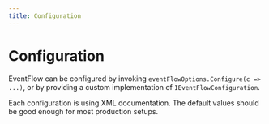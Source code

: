 ```yaml
---
title: Configuration
---
```


# Configuration

EventFlow can be configured by invoking `eventFlowOptions.Configure(c => ...)`, or
by providing a custom implementation of `IEventFlowConfiguration`.

Each configuration is using XML documentation. The default values should be good enough
for most production setups.
